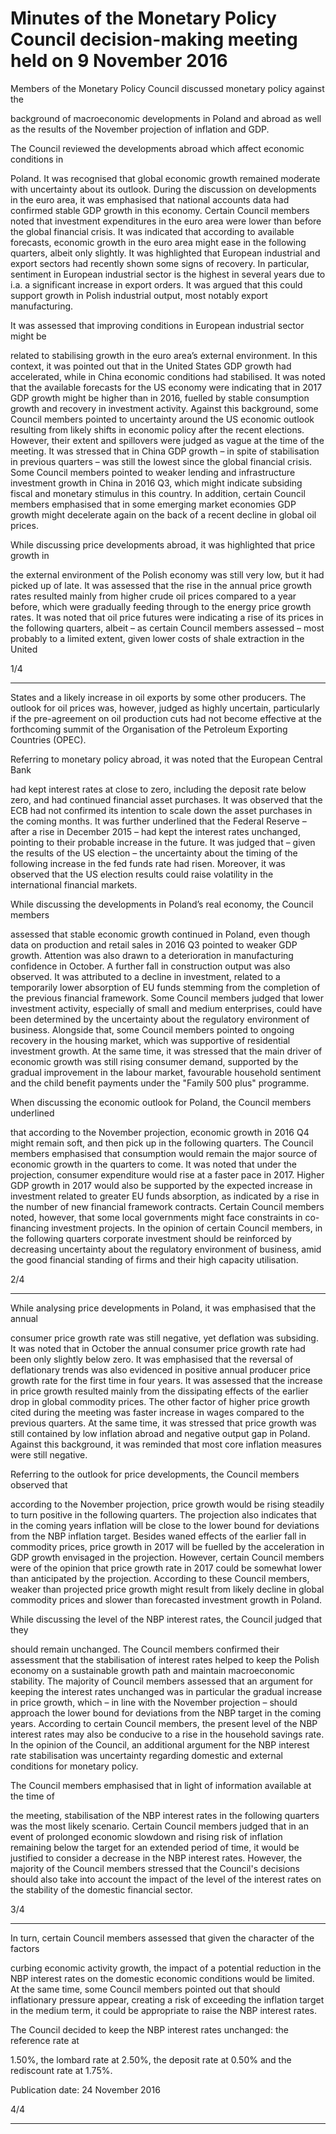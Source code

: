 # Minutes of the Monetary Policy Council decision-making meeting held on 9 November 2016

Members of the Monetary Policy Council discussed monetary policy against the

background of macroeconomic developments in Poland and abroad as well as the results
of the November projection of inflation and GDP.

The Council reviewed the developments abroad which affect economic conditions in

Poland. It was recognised that global economic growth remained moderate with
uncertainty about its outlook. During the discussion on developments in the euro area, it
was emphasised that national accounts data had confirmed stable GDP growth in this
economy. Certain Council members noted that investment expenditures in the euro area
were lower than before the global financial crisis. It was indicated that according to
available forecasts, economic growth in the euro area might ease in the following
quarters, albeit only slightly. It was highlighted that European industrial and export
sectors had recently shown some signs of recovery. In particular, sentiment in European
industrial sector is the highest in several years due to i.a. a significant increase in export
orders. It was argued that this could support growth in Polish industrial output, most
notably export manufacturing.

It was assessed that improving conditions in European industrial sector might be

related to stabilising growth in the euro area’s external environment. In this context, it
was pointed out that in the United States GDP growth had accelerated, while in China
economic conditions had stabilised. It was noted that the available forecasts for the US
economy were indicating that in 2017 GDP growth might be higher than in 2016, fuelled
by stable consumption growth and recovery in investment activity. Against this
background, some Council members pointed to uncertainty around the US economic
outlook resulting from likely shifts in economic policy after the recent elections.
However, their extent and spillovers were judged as vague at the time of the meeting. It
was stressed that in China GDP growth – in spite of stabilisation in previous quarters
– was still the lowest since the global financial crisis. Some Council members pointed to
weaker lending and infrastructure investment growth in China in 2016 Q3, which might
indicate subsiding fiscal and monetary stimulus in this country. In addition, certain
Council members emphasised that in some emerging market economies GDP growth
might decelerate again on the back of a recent decline in global oil prices.

While discussing price developments abroad, it was highlighted that price growth in

the external environment of the Polish economy was still very low, but it had picked up
of late. It was assessed that the rise in the annual price growth rates resulted mainly from
higher crude oil prices compared to a year before, which were gradually feeding through
to the energy price growth rates. It was noted that oil price futures were indicating a rise
of its prices in the following quarters, albeit – as certain Council members assessed
– most probably to a limited extent, given lower costs of shale extraction in the United

1/4


-----

States and a likely increase in oil exports by some other producers. The outlook for oil
prices was, however, judged as highly uncertain, particularly if the pre-agreement on oil
production cuts had not become effective at the forthcoming summit of the Organisation
of the Petroleum Exporting Countries (OPEC).

Referring to monetary policy abroad, it was noted that the European Central Bank

had kept interest rates at close to zero, including the deposit rate below zero, and had
continued financial asset purchases. It was observed that the ECB had not confirmed its
intention to scale down the asset purchases in the coming months. It was further
underlined that the Federal Reserve – after a rise in December 2015 – had kept the
interest rates unchanged, pointing to their probable increase in the future. It was judged
that – given the results of the US election – the uncertainty about the timing of the
following increase in the fed funds rate had risen. Moreover, it was observed that the US
election results could raise volatility in the international financial markets.

While discussing the developments in Poland’s real economy, the Council members

assessed that stable economic growth continued in Poland, even though data on
production and retail sales in 2016 Q3 pointed to weaker GDP growth. Attention was
also drawn to a deterioration in manufacturing confidence in October. A further fall in
construction output was also observed. It was attributed to a decline in investment,
related to a temporarily lower absorption of EU funds stemming from the completion of
the previous financial framework. Some Council members judged that lower investment
activity, especially of small and medium enterprises, could have been determined by the
uncertainty about the regulatory environment of business. Alongside that, some Council
members pointed to ongoing recovery in the housing market, which was supportive of
residential investment growth. At the same time, it was stressed that the main driver of
economic growth was still rising consumer demand, supported by the gradual
improvement in the labour market, favourable household sentiment and the child
benefit payments under the "Family 500 plus" programme.

When discussing the economic outlook for Poland, the Council members underlined

that according to the November projection, economic growth in 2016 Q4 might remain
soft, and then pick up in the following quarters. The Council members emphasised that
consumption would remain the major source of economic growth in the quarters to
come. It was noted that under the projection, consumer expenditure would rise at a
faster pace in 2017. Higher GDP growth in 2017 would also be supported by the
expected increase in investment related to greater EU funds absorption, as indicated by a
rise in the number of new financial framework contracts. Certain Council members
noted, however, that some local governments might face constraints in co-financing
investment projects. In the opinion of certain Council members, in the following quarters
corporate investment should be reinforced by decreasing uncertainty about the
regulatory environment of business, amid the good financial standing of firms and their
high capacity utilisation.

2/4


-----

While analysing price developments in Poland, it was emphasised that the annual

consumer price growth rate was still negative, yet deflation was subsiding. It was noted
that in October the annual consumer price growth rate had been only slightly below
zero. It was emphasised that the reversal of deflationary trends was also evidenced in
positive annual producer price growth rate for the first time in four years. It was
assessed that the increase in price growth resulted mainly from the dissipating effects of
the earlier drop in global commodity prices. The other factor of higher price growth cited
during the meeting was faster increase in wages compared to the previous quarters. At
the same time, it was stressed that price growth was still contained by low inflation
abroad and negative output gap in Poland. Against this background, it was reminded
that most core inflation measures were still negative.

Referring to the outlook for price developments, the Council members observed that

according to the November projection, price growth would be rising steadily to turn
positive in the following quarters. The projection also indicates that in the coming years
inflation will be close to the lower bound for deviations from the NBP inflation target.
Besides waned effects of the earlier fall in commodity prices, price growth in 2017 will be
fuelled by the acceleration in GDP growth envisaged in the projection. However, certain
Council members were of the opinion that price growth rate in 2017 could be somewhat
lower than anticipated by the projection. According to these Council members, weaker
than projected price growth might result from likely decline in global commodity prices
and slower than forecasted investment growth in Poland.

While discussing the level of the NBP interest rates, the Council judged that they

should remain unchanged. The Council members confirmed their assessment that the
stabilisation of interest rates helped to keep the Polish economy on a sustainable growth
path and maintain macroeconomic stability. The majority of Council members assessed
that an argument for keeping the interest rates unchanged was in particular the gradual
increase in price growth, which – in line with the November projection – should
approach the lower bound for deviations from the NBP target in the coming years.
According to certain Council members, the present level of the NBP interest rates may
also be conducive to a rise in the household savings rate. In the opinion of the Council,
an additional argument for the NBP interest rate stabilisation was uncertainty regarding
domestic and external conditions for monetary policy.

The Council members emphasised that in light of information available at the time of

the meeting, stabilisation of the NBP interest rates in the following quarters was the most
likely scenario. Certain Council members judged that in an event of prolonged economic
slowdown and rising risk of inflation remaining below the target for an extended period
of time, it would be justified to consider a decrease in the NBP interest rates. However,
the majority of the Council members stressed that the Council's decisions should also
take into account the impact of the level of the interest rates on the stability of the
domestic financial sector.

3/4


-----

In turn, certain Council members assessed that given the character of the factors

curbing economic activity growth, the impact of a potential reduction in the NBP interest
rates on the domestic economic conditions would be limited. At the same time, some
Council members pointed out that should inflationary pressure appear, creating a risk of
exceeding the inflation target in the medium term, it could be appropriate to raise the
NBP interest rates.

The Council decided to keep the NBP interest rates unchanged: the reference rate at

1.50%, the lombard rate at 2.50%, the deposit rate at 0.50% and the rediscount rate at
1.75%.

Publication date: 24 November 2016

4/4


-----

